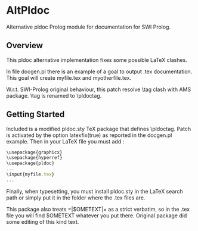 # AltPldoc
Alternative pldoc Prolog module for documentation for SWI Prolog. 
## Overview
This pldoc alternative implementation fixes some possible LaTeX clashes.

In file docgen.pl there is an example of a goal to output .tex documentation.
This goal will create myfile.tex and myotherfile.tex.

W.r.t. SWI-Prolog original behaviour, this patch resolve \tag clash 
with AMS package. \tag is renamed to \pldoctag.

## Getting Started
Included is a modified pldoc.sty TeX package that defines \pldoctag.
Patch is activated by the option latexfix(true) as reported in the 
docgen.pl example. 
Then in your LaTeX file you must add :
```javascript
\usepackage{graphicx}
\usepackage{hyperref}
\usepackage{pldoc}
...
\input{myfile.tex}
...
```
Finally, when typesetting, you must install pldoc.sty in the LaTeX search path or 
simply put it in the folder where the .tex files are. 

This package also treats =|$OMETEXT|= as a strict verbatim, so in the .tex file you will find $OMETEXT whatever you put there.
Original package did some editing of this kind text.
